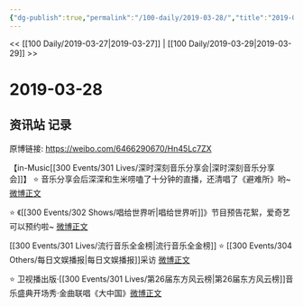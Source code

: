 ```yaml
---
{"dg-publish":true,"permalink":"/100-daily/2019-03-28/","title":"2019-03-28"}
---
```



<< [[100 Daily/2019-03-27\|2019-03-27]] | [[100 Daily/2019-03-29\|2019-03-29]] >>

# 2019-03-28

## 资讯站 记录

原博链接: https://weibo.com/6466290670/Hn45Lc7ZX

【in-Music[[300 Events/301 Lives/深时深刻音乐分享会\|深时深刻音乐分享会]]】
⭐ 音乐分享会后深深和生米唠嗑了十分钟的直播，还清唱了《避难所》哟~ [微博正文](https://weibo.com/6466290670/Hn39Y4Ldl)

⭐ 《[[300 Events/302 Shows/唱给世界听\|唱给世界听]]》节目预告花絮，爱奇艺可以预约啦~ [微博正文](https://weibo.com/6466290670/HmZiZ9IF7)

[[300 Events/301 Lives/流行音乐全金榜\|流行音乐全金榜]]
⭐ [[300 Events/304 Others/每日文娱播报\|每日文娱播报]]采访 [微博正文](https://weibo.com/6466290670/Hn3kdklML)

⭐ 卫视播出版·[[300 Events/301 Lives/第26届东方风云榜\|第26届东方风云榜]]音乐盛典开场秀·金曲联唱《大中国》[微博正文](https://weibo.com/6466290670/Hn3moFMP2)
